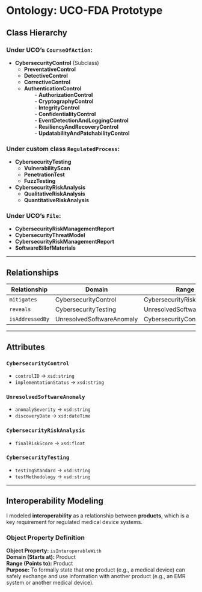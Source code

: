# Ontology: UCO-FDA Prototype

## Class Hierarchy

### Under UCO’s `CourseOfAction`:
- **CybersecurityControl** (Subclass)
  - **PreventativeControl**
  - **DetectiveControl**
  - **CorrectiveControl**
  - **AuthenticationControl**  
  - **AuthorizationControl**  
  - **CryptographyControl**  
  - **IntegrityControl**  
  - **ConfidentialityControl**  
  - **EventDetectionAndLoggingControl**  
  - **ResiliencyAndRecoveryControl**  
  - **UpdatabilityAndPatchabilityControl**

### Under custom class `RegulatedProcess`:
- **CybersecurityTesting**
  - **VulnerabilityScan**
  - **PenetrationTest**
  - **FuzzTesting**
- **CybersecurityRiskAnalysis**
  - **QualitativeRiskAnalysis**
  - **QuantitativeRiskAnalysis**

### Under UCO’s `File`:
- **CybersecurityRiskManagementReport**
- **CybersecurityThreatModel**
- **CybersecurityRiskManagementReport**
- **SoftwareBillofMaterials**

---

## Relationships

| Relationship | Domain | Range |
|---------------|---------|--------|
| `mitigates` | CybersecurityControl | CybersecurityRiskAnalysis |
| `reveals` | CybersecurityTesting | UnresolvedSoftwareAnomaly |
| `isAddressedBy` | UnresolvedSoftwareAnomaly | CybersecurityControl |

---

## Attributes

### `CybersecurityControl`
- `controlID` → `xsd:string`
- `implementationStatus` → `xsd:string`

### `UnresolvedSoftwareAnomaly`
- `anomalySeverity` → `xsd:string`
- `discoveryDate` → `xsd:dateTime`

### `CybersecurityRiskAnalysis`
- `finalRiskScore` → `xsd:float`

### `CybersecurityTesting`
- `testingStandard` → `xsd:string`
- `testMethodology` → `xsd:string`

---

## Interoperability Modeling

I modeled **interoperability** as a relationship between **products**, which is a key requirement for regulated medical device systems.

### Object Property Definition

**Object Property:** `isInteroperableWith`  
**Domain (Starts at):** Product  
**Range (Points to):** Product  
**Purpose:** To formally state that one product (e.g., a medical device) can safely exchange and use information with another product (e.g., an EMR system or another medical device).

